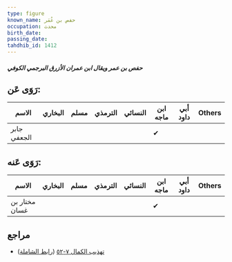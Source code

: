 ```yaml
---
type: figure
known_name: حفص بن عُمَر
occupation: محدث
birth_date:
passing_date:
tahdhib_id: 1412
---
```

##### حفص بن عمر ويقال ابن عمران الأزرق البرجمي الكوفي

## رَوَى عَن:
| الاسم       | البخاري | مسلم | الترمذي | النسائي | ابن ماجه | أبي داود | Others |
| ----------- | ------- | ---- | ------- | ------- | -------- | -------- | ------ |
| جابر الجعفي |         |      |         |         | ✔        |          |        |
## رَوَى عَنه:
| الاسم         | البخاري | مسلم | الترمذي | النسائي | ابن ماجه | أبي داود | Others |
| ------------- | ------- | ---- | ------- | ------- | -------- | -------- | ------ |
| مختار بن غسان |         |      |         |         | ✔        |          |        |
## مراجع
- [تهذيب الكمال ٧-٥٢](obsidian://open?vault=Tahdhib-al-Kamal&file=Figures/١٤١٢-حفص%20بن%20عمر%20ويقال%20ابن%20عمران%20الأزرق%20البرجمي%20الكوفي) ([رابط الشاملة](https://shamela.ws/book/3722/3274))